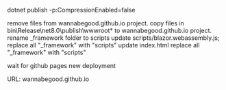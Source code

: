 dotnet publish -p:CompressionEnabled=false

remove files from wannabegood.github.io project.
copy files in bin\Release\net8.0\publish\wwwroot\* to wannabegood.github.io project.
rename _framework folder to scripts
update scripts/blazor.webassembly.js; replace all "_framework" with "scripts"
update index.html replace all "_framework" with "scripts"

wait for github pages new deployment

URL:  wannabegood.github.io